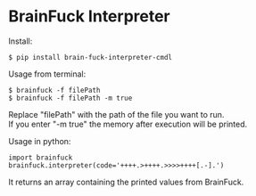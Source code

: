 #  BrainFuck Interpreter

Install:

    $ pip install brain-fuck-interpreter-cmdl

Usage from terminal:

    $ brainfuck -f filePath 
    $ brainfuck -f filePath -m true

Replace "filePath" with the path of the file you want to run.\
If you enter "-m true" the memory after execution will be printed.

Usage in python:

    import brainfuck
    brainfuck.interpreter(code='++++.>++++.>>>>++++[.-].')

It returns an array containing the printed values from BrainFuck.